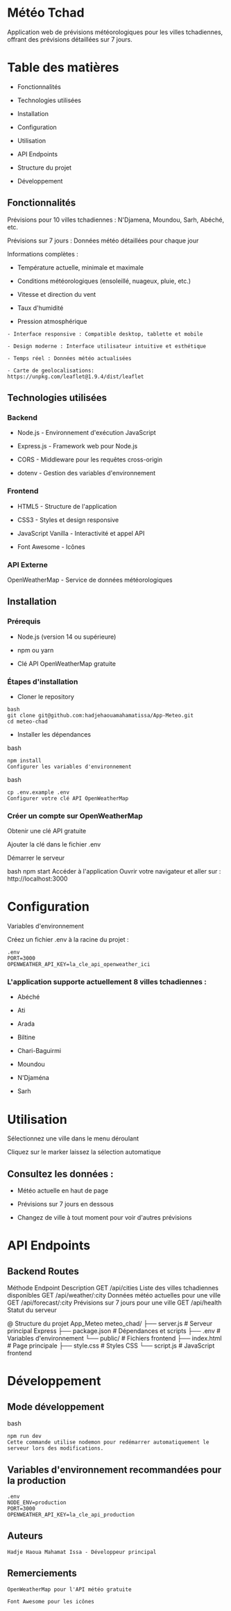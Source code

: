 # Météo Tchad
Application web de prévisions météorologiques pour les villes tchadiennes, offrant des prévisions détaillées sur 7 jours.

# Table des matières
- Fonctionnalités

- Technologies utilisées

- Installation

- Configuration

- Utilisation

- API Endpoints

- Structure du projet

- Développement


## Fonctionnalités
Prévisions pour 10 villes tchadiennes : N'Djamena, Moundou, Sarh, Abéché, etc.

Prévisions sur 7 jours : Données météo détaillées pour chaque jour

Informations complètes :

- Température actuelle, minimale et maximale

- Conditions météorologiques (ensoleillé, nuageux, pluie, etc.)

- Vitesse et direction du vent

- Taux d'humidité

- Pression atmosphérique

```
- Interface responsive : Compatible desktop, tablette et mobile

- Design moderne : Interface utilisateur intuitive et esthétique

- Temps réel : Données météo actualisées

- Carte de geolocalisations: https://unpkg.com/leaflet@1.9.4/dist/leaflet
```

## Technologies utilisées

### Backend

- Node.js - Environnement d'exécution JavaScript

- Express.js - Framework web pour Node.js

- CORS - Middleware pour les requêtes cross-origin

- dotenv - Gestion des variables d'environnement

### Frontend

- HTML5 - Structure de l'application

- CSS3 - Styles et design responsive

- JavaScript Vanilla - Interactivité et appel API

- Font Awesome - Icônes

### API Externe

OpenWeatherMap - Service de données météorologiques

## Installation

### Prérequis
- Node.js (version 14 ou supérieure)

- npm ou yarn

- Clé API OpenWeatherMap gratuite


### Étapes d'installation


- Cloner le repository
```
bash
git clone git@github.com:hadjehaouamahamatissa/App-Meteo.git
cd meteo-chad

``` 
- Installer les dépendances

bash
```
npm install
Configurer les variables d'environnement
```

bash
```
cp .env.example .env
Configurer votre clé API OpenWeatherMap
```

### Créer un compte sur OpenWeatherMap

Obtenir une clé API gratuite

Ajouter la clé dans le fichier .env

Démarrer le serveur

bash
npm start
Accéder à l'application
Ouvrir votre navigateur et aller sur : http://localhost:3000

# Configuration

Variables d'environnement

Créez un fichier .env à la racine du projet :
```
.env
PORT=3000
OPENWEATHER_API_KEY=la_cle_api_openweather_ici

```
### L'application supporte actuellement 8 villes tchadiennes :

- Abéché

- Ati

- Arada

- Biltine

- Chari-Baguirmi

- Moundou

- N'Djaména

- Sarh


# Utilisation

Sélectionnez une ville dans le menu déroulant

Cliquez sur le marker laissez la sélection automatique

## Consultez les données :

- Météo actuelle en haut de page

- Prévisions sur 7 jours en dessous

- Changez de ville à tout moment pour voir d'autres prévisions

# API Endpoints

## Backend Routes
Méthode 	Endpoint    	                Description
GET	     /api/cities	         Liste des villes tchadiennes disponibles
GET	    /api/weather/:city	    Données météo actuelles pour une ville
GET	    /api/forecast/:city	    Prévisions sur 7 jours pour une ville
GET	   /api/health	            Statut du serveur


@ Structure du projet
App_Meteo
meteo_chad/
├── server.js              # Serveur principal Express
├── package.json           # Dépendances et scripts
├── .env                   # Variables d'environnement
└── public/                # Fichiers frontend
    ├── index.html         # Page principale
    ├── style.css          # Styles CSS
    └── script.js          # JavaScript frontend

# Développement

## Mode développement

bash
```
npm run dev
Cette commande utilise nodemon pour redémarrer automatiquement le serveur lors des modifications.
```


## Variables d'environnement recommandées pour la production
```
.env
NODE_ENV=production
PORT=3000
OPENWEATHER_API_KEY=la_cle_api_production
```


## Auteurs
```
Hadje Haoua Mahamat Issa - Développeur principal
```
## Remerciements
```
OpenWeatherMap pour l'API météo gratuite

Font Awesome pour les icônes
```
